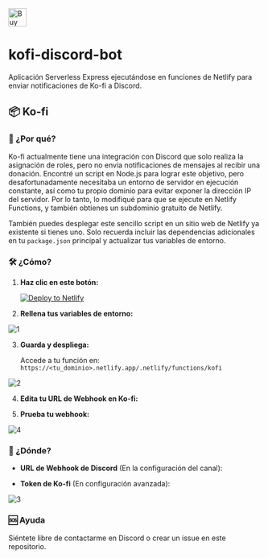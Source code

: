 <a href='https://ko-fi.com/O4O3W3IIA' target='_blank'>
  <img height='36' style='border:0px;height:36px;' src='https://storage.ko-fi.com/cdn/kofi5.png?v=6' border='0' alt='Buy Me a Coffee at ko-fi.com' />
</a>

# kofi-discord-bot

Aplicación Serverless Express ejecutándose en funciones de Netlify para enviar notificaciones de Ko-fi a Discord.

## 📦 Ko-fi

### 🤔 ¿Por qué?
Ko-fi actualmente tiene una integración con Discord que solo realiza la asignación de roles, pero no envía notificaciones de mensajes al recibir una donación. Encontré un script en Node.js para lograr este objetivo, pero desafortunadamente necesitaba un entorno de servidor en ejecución constante, así como tu propio dominio para evitar exponer la dirección IP del servidor. Por lo tanto, lo modifiqué para que se ejecute en Netlify Functions, y también obtienes un subdominio gratuito de Netlify.

También puedes desplegar este sencillo script en un sitio web de Netlify ya existente si tienes uno. Solo recuerda incluir las dependencias adicionales en tu `package.json` principal y actualizar tus variables de entorno.

### 🛠 ¿Cómo?

1. **Haz clic en este botón:**

   [![Deploy to Netlify](https://www.netlify.com/img/deploy/button.svg)](https://app.netlify.com/start/deploy?repository=https://github.com/your-repo)

2. **Rellena tus variables de entorno:**

![1](https://github.com/user-attachments/assets/8168014f-951c-449c-b90e-942a659f92d5)

3. **Guarda y despliega:**

   Accede a tu función en: `https://<tu_dominio>.netlify.app/.netlify/functions/kofi`

![2](https://github.com/user-attachments/assets/6544d9ec-8086-4744-a9a4-b9429c7170de)

4. **Edita tu URL de Webhook en Ko-fi:**

5. **Prueba tu webhook:**

![4](https://github.com/user-attachments/assets/215b0700-d956-4de2-8be1-74258c1655e6)

### 📍 ¿Dónde?

- **URL de Webhook de Discord** (En la configuración del canal):

- **Token de Ko-fi** (En configuración avanzada):

![3](https://github.com/user-attachments/assets/00a1fec2-cda0-4d9f-ab95-40a28a353a9c)

### 🆘 Ayuda

Siéntete libre de contactarme en Discord o crear un issue en este repositorio.


